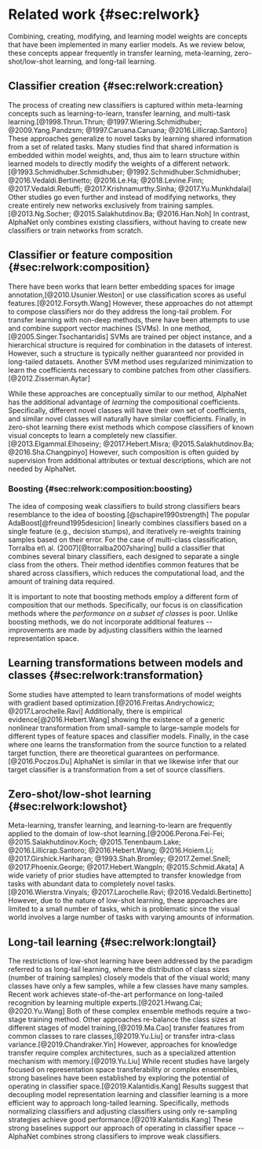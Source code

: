 <!-- cSpell:ignore Torralba -->

# Related work {#sec:relwork}

Combining, creating, modifying, and learning model weights are concepts
that have been implemented in many earlier models. As we review below,
these concepts appear frequently in transfer learning, meta-learning,
zero-shot/low-shot learning, and long-tail learning.

## Classifier creation {#sec:relwork:creation}

The process of creating new classifiers is captured within meta-learning
concepts such as learning-to-learn, transfer learning, and multi-task
learning.[@1998.Thrun.Thrun; @1997.Wiering.Schmidhuber;
@2009.Yang.Pandzsm; @1997.Caruana.Caruana; @2016.Lillicrap.Santoro]
These approaches generalize to novel tasks by learning shared
information from a set of related tasks. Many studies find that shared
information is embedded within model weights, and, thus aim to learn
structure within learned models to directly modify the weights of a
different network.[@1993.Schmidhuber.Schmidhuber;
@1992.Schmidhuber.Schmidhuber; @2016.Vedaldi.Bertinetto; @2016.Le.Ha;
@2018.Levine.Finn; @2017.Vedaldi.Rebuffi; @2017.Krishnamurthy.Sinha;
@2017.Yu.Munkhdalai] Other studies go even further and instead of
modifying networks, they create entirely new networks exclusively from
training samples.[@2013.Ng.Socher; @2015.Salakhutdinov.Ba;
@2016.Han.Noh] In contrast, AlphaNet only combines existing classifiers,
without having to create new classifiers or train networks from scratch.

## Classifier or feature composition {#sec:relwork:composition}

There have been works that learn better embedding spaces for image
annotation,[@2010.Usunier.Weston] or use classification scores as useful
features.[@2012.Forsyth.Wang] However, these approaches do not attempt
to compose classifiers nor do they address the long-tail problem. For
transfer learning with non-deep methods, there have been attempts to use
and combine support vector machines (SVMs). In one
method,[@2005.Singer.Tsochantaridis] SVMs are trained per object
instance, and a hierarchical structure is required for combination in
the datasets of interest. However, such a structure is typically neither
guaranteed nor provided in long-tailed datasets. Another SVM method uses
regularized minimization to learn the coefficients necessary to combine
patches from other classifiers.[@2012.Zisserman.Aytar]

While these approaches are conceptually similar to our method, AlphaNet
has the additional advantage of _learning_ the compositional
coefficients. Specifically, different novel classes will have their own
set of coefficients, and similar novel classes will naturally have
similar coefficients. Finally, in zero-shot learning there exist methods
which compose classifiers of known visual concepts to learn a completely
new classifier.[@2013.Elgammal.Elhoseiny; @2017.Hebert.Misra;
@2015.Salakhutdinov.Ba; @2016.Sha.Changpinyo] However, such composition
is often guided by supervision from additional attributes or textual
descriptions, which are not needed by AlphaNet.

### Boosting {#sec:relwork:composition:boosting}

The idea of composing weak classifiers to build strong classifiers bears
resemblance to the idea of boosting.[@schapire1990strength] The popular
AdaBoost[@freund1995desicion] linearly combines classifiers based on a
single feature (e.g., decision stumps), and iteratively re-weights
training samples based on their error. For the case of multi-class
classification, Torralba et\ al. (2007)[@torralba2007sharing] build a
classifier that combines several binary classifiers, each designed to
separate a single class from the others. Their method identifies common
features that be shared across classifiers, which reduces the
computational load, and the amount of training data required.

It is important to note that boosting methods employ a different form of
composition that our methods. Specifically, our focus is on
classification methods where the _performance on a subset of classes_ is
poor. Unlike boosting methods, we do not incorporate additional features
-- improvements are made by adjusting classifiers within the learned
representation space.

## Learning transformations between models and classes {#sec:relwork:transformation}

Some studies have attempted to learn transformations of model weights
with gradient based optimization.[@2016.Freitas.Andrychowicz;
@2017.Larochelle.Ravi] Additionally, there is empirical
evidence[@2016.Hebert.Wang] showing the existence of a generic nonlinear
transformation from small-sample to large-sample models for different
types of feature spaces and classifier models. Finally, in the case
where one learns the transformation from the source function to a
related target function, there are theoretical guarantees on
performance.[@2016.Poczos.Du] AlphaNet is similar in that we likewise
infer that our target classifier is a transformation from a set of
source classifiers.

## Zero-shot/low-shot learning {#sec:relwork:lowshot}

Meta-learning, transfer learning, and learning-to-learn are frequently
applied to the domain of low-shot learning.[@2006.Perona.Fei-Fei;
@2015.Salakhutdinov.Koch; @2015.Tenenbaum.Lake; @2016.Lillicrap.Santoro;
@2016.Hebert.Wang; @2016.Hoiem.Li; @2017.Girshick.Hariharan;
@1993.Shah.Bromley; @2017.Zemel.Snell; @2017.Phoenix.George;
@2017.Hebert.Wangpln; @2015.Schmid.Akata] A wide variety of prior
studies have attempted to transfer knowledge from tasks with abundant
data to completely novel tasks.[@2016.Wierstra.Vinyals;
@2017.Larochelle.Ravi; @2016.Vedaldi.Bertinetto] However, due to the
nature of low-shot learning, these approaches are limited to a small
number of tasks, which is problematic since the visual world involves a
large number of tasks with varying amounts of information.

## Long-tail learning {#sec:relwork:longtail}

The restrictions of low-shot learning have been addressed by the
paradigm referred to as long-tail learning, where the distribution of
class sizes (number of training samples) closely models that of the
visual world; many classes have only a few samples, while a few classes
have many samples. Recent work achieves state-of-the-art performance on
long-tailed recognition by learning multiple experts.[@2021.Hwang.Cai;
@2020.Yu.Wang] Both of these complex ensemble methods require a
two-stage training method. Other approaches re-balance the class sizes
at different stages of model training,[@2019.Ma.Cao] transfer features
from common classes to rare classes,[@2019.Yu.Liu] or transfer
intra-class variance.[@2019.Chandraker.Yin] However, approaches for
knowledge transfer require complex architectures, such as a specialized
attention mechanism with memory.[@2019.Yu.Liu] While recent studies have
largely focused on representation space transferability or complex
ensembles, strong baselines have been established by exploring the
potential of operating in classifier space.[@2019.Kalantidis.Kang]
Results suggest that decoupling model representation learning and
classifier learning is a more efficient way to approach long-tailed
learning. Specifically, methods normalizing classifiers and adjusting
classifiers using only re-sampling strategies achieve good
performance.[@2019.Kalantidis.Kang] These strong baselines support our
approach of operating in classifier space -- AlphaNet combines strong
classifiers to improve weak classifiers.
